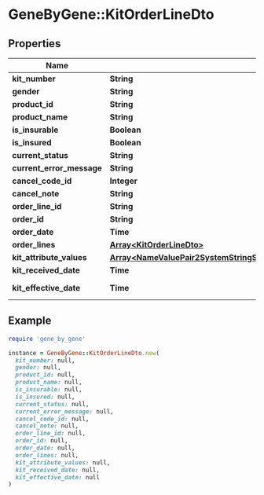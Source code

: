 # GeneByGene::KitOrderLineDto

## Properties

| Name | Type | Description | Notes |
| ---- | ---- | ----------- | ----- |
| **kit_number** | **String** |  | [optional] |
| **gender** | **String** |  | [optional] |
| **product_id** | **String** |  | [optional] |
| **product_name** | **String** |  | [optional] |
| **is_insurable** | **Boolean** |  | [optional] |
| **is_insured** | **Boolean** |  | [optional] |
| **current_status** | **String** |  | [optional] |
| **current_error_message** | **String** |  | [optional] |
| **cancel_code_id** | **Integer** |  | [optional] |
| **cancel_note** | **String** |  | [optional] |
| **order_line_id** | **String** |  | [optional] |
| **order_id** | **String** |  | [optional] |
| **order_date** | **Time** |  | [optional] |
| **order_lines** | [**Array&lt;KitOrderLineDto&gt;**](KitOrderLineDto.md) |  | [optional] |
| **kit_attribute_values** | [**Array&lt;NameValuePair2SystemStringSystemPrivateCoreLibVersion6000CultureneutralPublicKeyToken7cec85d7bea7798eSystemStringSystemPrivateCoreLibVersion6000CultureneutralPublicKeyToken7cec85d7bea7798e&gt;**](NameValuePair2SystemStringSystemPrivateCoreLibVersion6000CultureneutralPublicKeyToken7cec85d7bea7798eSystemStringSystemPrivateCoreLibVersion6000CultureneutralPublicKeyToken7cec85d7bea7798e.md) |  | [optional] |
| **kit_received_date** | **Time** |  | [optional] |
| **kit_effective_date** | **Time** | Last Status Date | [optional] |

## Example

```ruby
require 'gene_by_gene'

instance = GeneByGene::KitOrderLineDto.new(
  kit_number: null,
  gender: null,
  product_id: null,
  product_name: null,
  is_insurable: null,
  is_insured: null,
  current_status: null,
  current_error_message: null,
  cancel_code_id: null,
  cancel_note: null,
  order_line_id: null,
  order_id: null,
  order_date: null,
  order_lines: null,
  kit_attribute_values: null,
  kit_received_date: null,
  kit_effective_date: null
)
```

